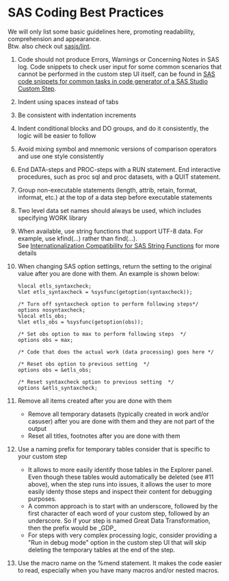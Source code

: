 # SAS Coding Best Practices

We will only list some basic guidelines here, promoting readability, comprehension and appearance.  
Btw. also check out [sasjs/lint](https://github.com/sasjs/lint).
 1. Code should not produce Errors, Warnings or Concerning Notes in SAS log. Code snippets to check user input for some common scenarios that cannot be performed in the custom step UI itself, can be found in [SAS code snippets for common tasks in code generator of a SAS Studio Custom Step](https://github.com/sassoftware/sas-studio-custom-steps/blob/main/_codegen_snippets/README.md). 
 2. Indent using spaces instead of tabs
 3. Be consistent with indentation increments
 4. Indent conditional blocks and DO groups, and do it consistently, the logic will be easier to follow
 5. Avoid mixing symbol and mnemonic versions of comparison operators and use one style consistently
 6. End DATA-steps and PROC-steps with a RUN statement. End interactive procedures, such as proc sql and proc datasets, with a QUIT statement.
 7. Group non-executable statements (length, attrib, retain, format, informat, etc.) at the top of a data step before executable statements
 8. Two level data set names should always be used, which includes specifying WORK library
 9. When available, use string functions that support UTF-8 data. For example, use kfind(...) rather than find(...).  
    See [Internationalization Compatibility for SAS String Functions](https://documentation.sas.com/?cdcId=pgmsascdc&cdcVersion=default&docsetId=nlsref&docsetTarget=p1pca7vwjjwucin178l8qddjn0gi.htm)
    for more details
10. When changing SAS option settings, return the setting to the original value after you are done with them. An example is shown below:

    ```SAS
    %local etls_syntaxcheck;  
    %let etls_syntaxcheck = %sysfunc(getoption(syntaxcheck));
    
    /* Turn off syntaxcheck option to perform following steps*/
    options nosyntaxcheck;
    %local etls_obs;
    %let etls_obs = %sysfunc(getoption(obs));
    
    /* Set obs option to max to perform following steps  */
    options obs = max;
    
    /* Code that does the actual work (data processing) goes here */
    
    /* Reset obs option to previous setting  */
    options obs = &etls_obs;
    
    /* Reset syntaxcheck option to previous setting  */
    options &etls_syntaxcheck;
    ```
11. Remove all items created after you are done with them
    * Remove all temporary datasets (typically created in work and/or casuser) after you are done with them and they are not part of the output
    * Reset all titles, footnotes after you are done with them

12. Use a naming prefix for temporary tables consider that is specific to your custom step
    * It allows to more easily identify those tables in the Explorer panel. Even though these tables would automatically be deleted (see #11 above), when
      the step runs into issues, it allows the user to more easily identy those steps and inspect their content for debugging purposes.
    * A common approach is to start with an underscore, followed by the first character of each word of your custom step, followed by an underscore.
      So if your step is named Great Data Transformation, then the prefix would be \_GDP\_
    * For steps with very complex processing logic, consider providing a "Run in debug mode" option in the custom step UI that will skip deleting the
      temporary tables at the end of the step.

 13. Use the macro name on the %mend statement. It makes the code easier to read, especially when you have many macros and/or nested macros.
